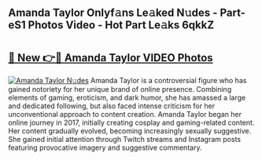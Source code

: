 ## Amanda Taylor Onlyf𝚊ns Le𝚊ked N𝚞des - Part-eS1 Photos Video - Hot Part Le𝚊ks 6qkkZ

# <h2><a href="http://ac34554.deff.icu/?id=Amanda+Taylor">🔗 New 👉🔴 Amanda Taylor VIDEO Photos</a></h2>

[![Amanda Taylor N𝚞des](https://i.imgur.com/rIISA9y.gif)](http://ac34554.deff.icu/?id=Amanda+Taylor)
Amanda Taylor is a controversial figure who has gained notoriety for her unique brand of online presence. Combining elements of gaming, eroticism, and dark humor, she has amassed a large and dedicated following, but also faced intense criticism for her unconventional approach to content creation. Amanda Taylor began her online journey in 2017, initially creating cosplay and gaming-related content. Her content gradually evolved, becoming increasingly sexually suggestive. She gained initial attention through Twitch streams and Instagram posts featuring provocative imagery and suggestive commentary.
